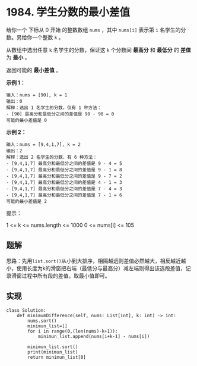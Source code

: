 # 1984. 学生分数的最小差值
给你一个 下标从 0 开始 的整数数组 `nums` ，其中 `nums[i]` 表示第 `i` 名学生的分数。另给你一个整数 `k` 。

从数组中选出任意 `k` 名学生的分数，保证这 `k` 个分数间 **最高分** 和 **最低分** 的 **差值** 为 **最小** 。

返回可能的 **最小差值** 。


**示例 1：**
```shell
输入：nums = [90], k = 1
输出：0
解释：选出 1 名学生的分数，仅有 1 种方法：
- [90] 最高分和最低分之间的差值是 90 - 90 = 0
可能的最小差值是 0
```

**示例 2：**
```shell
输入：nums = [9,4,1,7], k = 2
输出：2
解释：选出 2 名学生的分数，有 6 种方法：
- [9,4,1,7] 最高分和最低分之间的差值是 9 - 4 = 5
- [9,4,1,7] 最高分和最低分之间的差值是 9 - 1 = 8
- [9,4,1,7] 最高分和最低分之间的差值是 9 - 7 = 2
- [9,4,1,7] 最高分和最低分之间的差值是 4 - 1 = 3
- [9,4,1,7] 最高分和最低分之间的差值是 7 - 4 = 3
- [9,4,1,7] 最高分和最低分之间的差值是 7 - 1 = 6
可能的最小差值是 2
```

提示：

1 <= k <= nums.length <= 1000
0 <= nums[i] <= 105

## 题解
思路：先用`list.sort()`从小到大排序，相隔越远则差值必然越大，相反越近越小，使用长度为k的滑窗把右端（最低分与最高分）减左端则得出该选段差值，记录滑窗过程中所有段的差值，取最小值即可。
## 实现
```
class Solution:
    def minimumDifference(self, nums: List[int], k: int) -> int:
        nums.sort()
        minimun_list=[]
        for i in range(0,(len(nums)-k+1)):
            minimun_list.append(nums[i+k-1] - nums[i])

        minimun_list.sort()
        print(minimun_list)
        return minimun_list[0]
```
